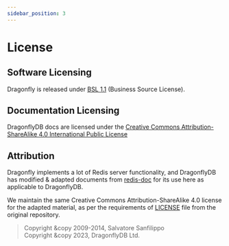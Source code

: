 ```yaml
---
sidebar_position: 3
---
```


# License

## Software Licensing
Dragonfly is released under [BSL 1.1](https://github.com/dragonflydb/dragonfly/blob/main/LICENSE.md) (Business Source License). 

## Documentation Licensing

DragonflyDB docs are licensed under the
[Creative Commons Attribution-ShareAlike 4.0 International Public License](https://creativecommons.org/licenses/by-sa/4.0/)

## Attribution

Dragonfly implements a lot of Redis server functionality, and DragonflyDB
has modified & adapted documents from [redis-doc](https://github.com/redis/redis-doc/)
for its use here as applicable to DragonflyDB.

We maintain the same Creative Commons Attribution-ShareAlike 4.0 license for the adapted material,
as per the requirements of [LICENSE](https://github.com/redis/redis-doc/blob/master/LICENSE) file
from the original repository.

> Copyright &copy 2009-2014, Salvatore Sanfilippo<br/>
Copyright &copy 2023, DragonflyDB Ltd.
